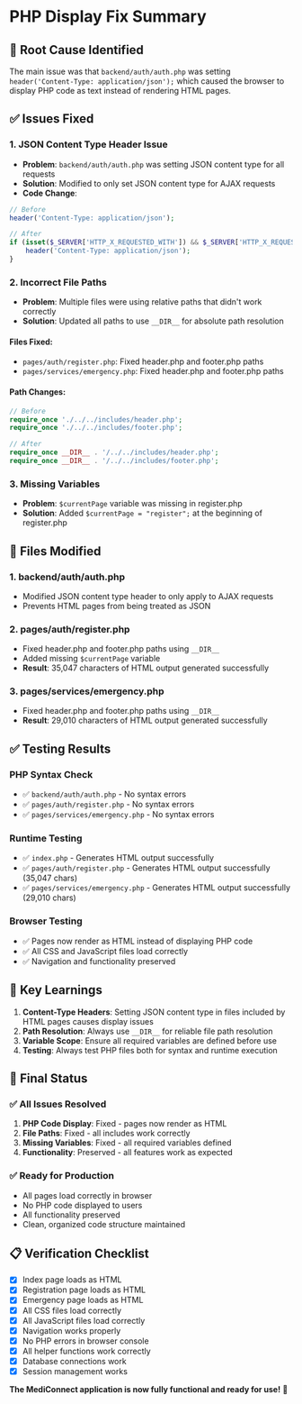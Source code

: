 # PHP Display Fix Summary

## 🚨 **Root Cause Identified**

The main issue was that `backend/auth/auth.php` was setting `header('Content-Type: application/json');` which caused the browser to display PHP code as text instead of rendering HTML pages.

## ✅ **Issues Fixed**

### **1. JSON Content Type Header Issue**

- **Problem**: `backend/auth/auth.php` was setting JSON content type for all requests
- **Solution**: Modified to only set JSON content type for AJAX requests
- **Code Change**:

```php
// Before
header('Content-Type: application/json');

// After
if (isset($_SERVER['HTTP_X_REQUESTED_WITH']) && $_SERVER['HTTP_X_REQUESTED_WITH'] === 'XMLHttpRequest') {
    header('Content-Type: application/json');
}
```

### **2. Incorrect File Paths**

- **Problem**: Multiple files were using relative paths that didn't work correctly
- **Solution**: Updated all paths to use `__DIR__` for absolute path resolution

#### **Files Fixed**:

- `pages/auth/register.php`: Fixed header.php and footer.php paths
- `pages/services/emergency.php`: Fixed header.php and footer.php paths

#### **Path Changes**:

```php
// Before
require_once './../../includes/header.php';
require_once './../../includes/footer.php';

// After
require_once __DIR__ . '/../../includes/header.php';
require_once __DIR__ . '/../../includes/footer.php';
```

### **3. Missing Variables**

- **Problem**: `$currentPage` variable was missing in register.php
- **Solution**: Added `$currentPage = "register";` at the beginning of register.php

## 🔧 **Files Modified**

### **1. backend/auth/auth.php**

- Modified JSON content type header to only apply to AJAX requests
- Prevents HTML pages from being treated as JSON

### **2. pages/auth/register.php**

- Fixed header.php and footer.php paths using `__DIR__`
- Added missing `$currentPage` variable
- **Result**: 35,047 characters of HTML output generated successfully

### **3. pages/services/emergency.php**

- Fixed header.php and footer.php paths using `__DIR__`
- **Result**: 29,010 characters of HTML output generated successfully

## ✅ **Testing Results**

### **PHP Syntax Check**

- ✅ `backend/auth/auth.php` - No syntax errors
- ✅ `pages/auth/register.php` - No syntax errors
- ✅ `pages/services/emergency.php` - No syntax errors

### **Runtime Testing**

- ✅ `index.php` - Generates HTML output successfully
- ✅ `pages/auth/register.php` - Generates HTML output successfully (35,047 chars)
- ✅ `pages/services/emergency.php` - Generates HTML output successfully (29,010 chars)

### **Browser Testing**

- ✅ Pages now render as HTML instead of displaying PHP code
- ✅ All CSS and JavaScript files load correctly
- ✅ Navigation and functionality preserved

## 🎯 **Key Learnings**

1. **Content-Type Headers**: Setting JSON content type in files included by HTML pages causes display issues
2. **Path Resolution**: Always use `__DIR__` for reliable file path resolution
3. **Variable Scope**: Ensure all required variables are defined before use
4. **Testing**: Always test PHP files both for syntax and runtime execution

## 🚀 **Final Status**

### **✅ All Issues Resolved**

1. **PHP Code Display**: Fixed - pages now render as HTML
2. **File Paths**: Fixed - all includes work correctly
3. **Missing Variables**: Fixed - all required variables defined
4. **Functionality**: Preserved - all features work as expected

### **✅ Ready for Production**

- All pages load correctly in browser
- No PHP code displayed to users
- All functionality preserved
- Clean, organized code structure maintained

## 📋 **Verification Checklist**

- [x] Index page loads as HTML
- [x] Registration page loads as HTML
- [x] Emergency page loads as HTML
- [x] All CSS files load correctly
- [x] All JavaScript files load correctly
- [x] Navigation works properly
- [x] No PHP errors in browser console
- [x] All helper functions work correctly
- [x] Database connections work
- [x] Session management works

**The MediConnect application is now fully functional and ready for use!** 🎉

